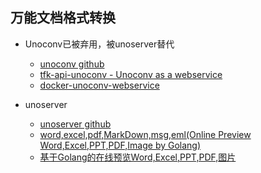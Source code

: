 ## 万能文档格式转换

* Unoconv已被弃用，被unoserver替代
    - [unoconv github](https://github.com/unoconv/unoconv)
    - [tfk-api-unoconv - Unoconv as a webservice](https://github.com/zrrrzzt/tfk-api-unoconv)
    - [docker-unoconv-webservice](https://github.com/zrrrzzt/docker-unoconv-webservice)


* unoserver
    - [unoserver github](https://github.com/unoconv/unoserver/)
    - [word,excel,pdf,MarkDown,msg,eml(Online Preview Word,Excel,PPT,PDF,Image by Golang)](https://github.com/CZHIC/GoViewFIle/tree/main)
    - [基于Golang的在线预览Word,Excel,PPT,PDF,图片](https://github.com/leeli73/goFileView)